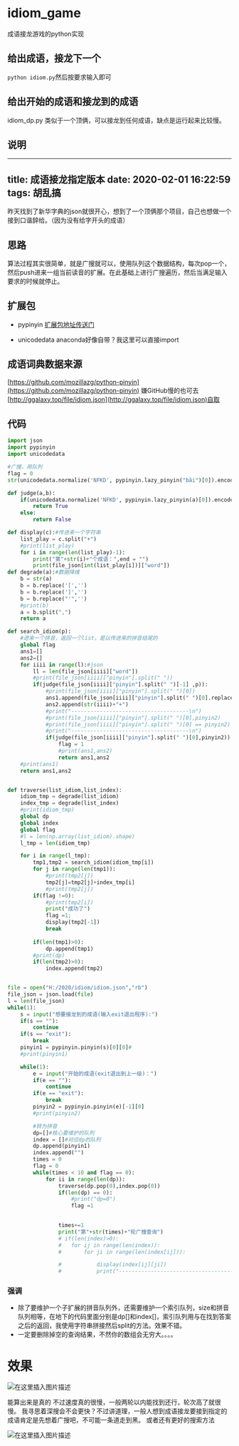 # idiom_game
成语接龙游戏的python实现
## 给出成语，接龙下一个
`python idiom.py`然后按要求输入即可
## 给出开始的成语和接龙到的成语
idiom_dp.py 类似于一个顶俩，可以接龙到任何成语，缺点是运行起来比较慢。

## 说明
---
title: 成语接龙指定版本
date: 2020-02-01 16:22:59
tags: 胡乱搞
---

昨天找到了新华字典的json就很开心，想到了一个顶俩那个项目，自己也想做一个接到口谐辞给。（因为没有给字开头的成语）

## 思路


算法过程其实很简单，就是广搜就可以，使用队列这个数据结构，每次pop一个，然后push进来一组当前读音的扩展。在此基础上进行广搜遍历，然后当满足输入要求的时候就停止。

## 扩展包
+ pypinyin
[扩展包地址传送门](https://github.com/pwxcoo/chinese-xinhua)

+ unicodedata anaconda好像自带？我这里可以直接import
## 成语词典数据来源
[https://github.com/mozillazg/python-pinyin](https://github.com/mozillazg/python-pinyin)
嫌GitHub慢的也可去
[http://ggalaxy.top/file/idiom.json](http://ggalaxy.top/file/idiom.json)自取

## 代码 
```python
import json
import pypinyin
import unicodedata

#广搜，用队列
flag = 0
str(unicodedata.normalize('NFKD', pypinyin.lazy_pinyin("bǎi")[0]).encode('ascii','ignore'))[2:-1]

def judge(a,b):
	if(unicodedata.normalize('NFKD', pypinyin.lazy_pinyin(a)[0]).encode('ascii','ignore') == unicodedata.normalize('NFKD', pypinyin.lazy_pinyin(b)[0]).encode('ascii','ignore')):
		return True
	else:
		return False

def display(c):#传进来一个字符串
	list_play = c.split("+")
	#print(list_play)
	for i in range(len(list_play)-1):
		print("第"+str(i)+"个成语：",end = "")
		print(file_json[int(list_play[i])]["word"])
def degrade(a):#数据降维
	b = str(a)
	b = b.replace('[','')
	b = b.replace(']','')
	b = b.replace("'",'')
	#print(b)
	a = b.split(",")
	return a

def search_idiom(p):
	#进来一个拼音，返回一个list，是以传进来的拼音结尾的
	global flag
	ans1=[]
	ans2=[]
	for iiii in range(l):#json
		ll = len(file_json[iiii]["word"])
		#print(file_json[iiii]["pinyin"].split(" "))
		if(judge(file_json[iiii]["pinyin"].split(" ")[-1] ,p)):
			#print(file_json[iiii]["pinyin"].split(" ")[0])
			ans1.append(file_json[iiii]["pinyin"].split(" ")[0].replace("'",""))#返回首字的拼音和索引
			ans2.append(str(iiii)+"+")
			#print("-------------------------------------\n")
			#print(file_json[iiii]["pinyin"].split(" ")[0],pinyin2)
			#print(file_json[iiii]["pinyin"].split(" ")[0] == pinyin2)
			#print("-------------------------------------\n")
			if(judge(file_json[iiii]["pinyin"].split(" ")[0],pinyin2)):
				flag = 1
				#print(ans1,ans2)
				return ans1,ans2
	#print(ans1)
	return ans1,ans2


def traverse(list_idiom,list_index):
	idiom_tmp = degrade(list_idiom)
	index_tmp = degrade(list_index)
	#print(idiom_tmp)
	global dp
	global index 
	global flag
	#l = len(np.array(list_idiom).shape)
	l_tmp = len(idiom_tmp)

	for i in range(l_tmp):
		tmp1,tmp2 = search_idiom(idiom_tmp[i])
		for j in range(len(tmp1)):
			#print(tmp2[j])
			tmp2[j]=tmp2[j]+index_tmp[i]
			#print(tmp2[j])
		if(flag !=0):
			#print(tmp2[i])
			print("成功了")
			flag =1;
			display(tmp2[-1])
			break
			
		if(len(tmp1)>0):
			dp.append(tmp1)
		#print(dp)
		if(len(tmp2)>0):
			index.append(tmp2)


file = open("H:/2020/idiom/idiom.json","rb")
file_json = json.load(file)
l = len(file_json)
while(1):
	s = input("想要接龙到的成语(输入exit退出程序):")
	if(s == ""):
		continue
	if(s == "exit"):
		break
	pinyin1 = pypinyin.pinyin(s)[0][0]#
	#print(pinyin1)

	while(1):
		e = input("开始的成语(exit退出到上一级)：")
		if(e == ""):
			continue
		if(e == "exit"):
			break
		pinyin2 = pypinyin.pinyin(e)[-1][0]
		#print(pinyin2)

		#转为拼音
		dp=[]#核心要维护的队列
		index = []#对应dp的队列
		dp.append(pinyin1)
		index.append("")
		times = 0
		flag = 0
		while(times < 10 and flag == 0):
			for ii in range(len(dp)):
				traverse(dp.pop(0),index.pop(0))
				if(len(dp) == 0):
					#print("dp=0")
					flag =1

				
				times+=1
				print("第"+str(times)+"轮广搜查询")
				# if(len(index)>0):
				# 	for ij in range(len(index)):
				# 		for ji in range(len(index[ij])):

				# 			display(index[ij][ji])
				# 			print("-------------------------------------\n")

```

### 强调
+ 除了要维护一个子扩展的拼音队列外，还需要维护一个索引队列，size和拼音队列相等，在地下的代码里面分别是dp[]和index[]，索引队列用与在找到答案之后的返回，我使用字符串拼接然后split的方法。效果不错。
+ 一定要删除掉空的查询结果，不然你的数组会无穷大。。。。
# 效果

![在这里插入图片描述](https://img-blog.csdnimg.cn/20200201162220430.png?x-oss-process=image/watermark,type_ZmFuZ3poZW5naGVpdGk,shadow_10,text_aHR0cHM6Ly9ibG9nLmNzZG4ubmV0L3dlaXhpbl80MjU3ODQxMg==,size_16,color_FFFFFF,t_70)

能算出来是真的
不过速度真的很慢，一般两轮以内能找到还行，轮次高了就很慢。
我寻思着深搜会不会更快？不过讲道理，一般人想到成语接龙要接到指定的成语肯定是先想着广搜吧，不可能一条道走到黑。
或者还有更好的搜索方法


![在这里插入图片描述](https://img-blog.csdnimg.cn/20200201160831390.png?x-oss-process=image/watermark,type_ZmFuZ3poZW5naGVpdGk,shadow_10,text_aHR0cHM6Ly9ibG9nLmNzZG4ubmV0L3dlaXhpbl80MjU3ODQxMg==,size_16,color_FFFFFF,t_70)
